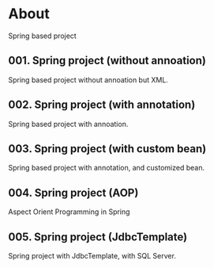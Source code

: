 # About

Spring based project

## 001. Spring project (without annoation)

Spring based project without annoation but XML.

## 002. Spring project (with annotation)

Spring based project with annoation.


## 003. Spring project (with custom bean)

Spring based project with annotation, and customized bean.


## 004. Spring project (AOP)

Aspect Orient Programming in Spring

## 005. Spring project (JdbcTemplate)

Spring project with JdbcTemplate, with SQL Server.


